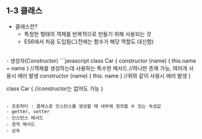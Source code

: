 ##  1-3 클래스

- 클래스란?
  - 특정한 형태의 객체를 반복적으로 만들기 위해 사용되는 것
  - ES6에서 처음 도입됨(그전에는 함수가 해당 역할도 대신함)
<br>
- 생성자(Constructor)
```javascript
class Car {
    constructor (name) {
        this.name = name
    }
    //객체를 생성하는데 사용하는 특수한 메서드
    //하나만 존재 가능, 여러개 사용시 에러 발생
    constructor (name) {
        this. name
    }
    //위와 같이 사용시 에러 발생
}

class Car {
    //constructor는 없어도 가능
}
```

- 프로퍼티 : 클래스로 인스턴스를 생성할 때 내부에 정의할 수 있는 속성값 
- getter, setter
- 인스턴스 메서드
- 정적 메서드
- 상속
